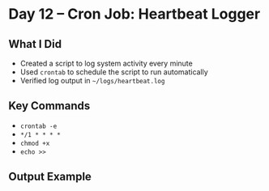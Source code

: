 # Day 12 – Cron Job: Heartbeat Logger

## What I Did
- Created a script to log system activity every minute
- Used `crontab` to schedule the script to run automatically
- Verified log output in `~/logs/heartbeat.log`

## Key Commands
- `crontab -e`
- `*/1 * * * *`
- `chmod +x`
- `echo >>`

## Output Example


